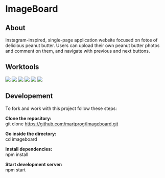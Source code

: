 
# ImageBoard
## About
Instagram-inspired, single-page application website focused on fotos of delicious peanut butter. Users can upload their own peanut butter photos and comment on them, and navigate with previous and next buttons.


## Worktools

<span><img src="https://img.shields.io/badge/JavaScript-blue?style=flat-square&logo=javascript&logoColor=white"></span>
<span><img src="https://img.shields.io/badge/Vue.js-black?style=flat-square&logo=vuedotjs"></span>
<span><img src="https://img.shields.io/badge/Express-lightgrey?style=flat-square&logo=express"></span>
<span><img src="https://img.shields.io/badge/Node.js-green?style=flat-square&logo=nodedotjs"></span>
<span><img src="https://img.shields.io/badge/PostgreSQL-9cf?style=flat-square&logo=postgresql"></span>
<span><img src="https://img.shields.io/badge/S3-important?style=flat-square&logo=amazons3&logoColor=white"></span>
## Developement

To fork and work with this project follow these steps:
 
**Clone the repository:**
<br>git clone https://github.com/martprog/Imageboard.git

**Go inside the directory:**
<br>cd imageboard

**Install dependencies:**
<br>npm install

**Start development server:**
<br>npm start
